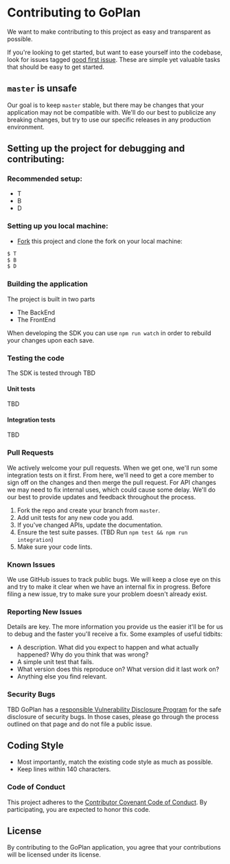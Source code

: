 # Contributing to GoPlan

We want to make contributing to this project as easy and transparent as possible.

If you're looking to get started, but want to ease yourself into the codebase, look for issues tagged [good first issue](https://github.com/GoPlan-Finance/GoPlan-app/labels/good%20first%20issue). These are simple yet valuable tasks that should be easy to get started.

## `master` is unsafe

Our goal is to keep `master` stable, but there may be changes that your application may not be compatible with. We'll do our best to publicize any breaking changes, but try to use our specific releases in any production environment.

## Setting up the project for debugging and contributing:

### Recommended setup:

* T
* B
* D

### Setting up you local machine:

* [Fork](https://github.com/GoPlan-Finance/GoPlan-app) this project and clone the fork on your local machine:

```sh
$ T
$ B
$ D
```

### Building the application

The project is built in two parts

- The BackEnd
- The FrontEnd

When developing the SDK you can use `npm run watch` in order to rebuild your changes upon each save.

### Testing the code

The SDK is tested through  TBD

#### Unit tests

TBD

#### Integration tests

TBD


### Pull Requests

We actively welcome your pull requests. When we get one, we'll run some integration tests on it first. From here, we'll need to get a core member to sign off on the changes and then merge the pull request. For API changes we may need to fix internal uses, which could cause some delay. We'll do our best to provide updates and feedback throughout the process.

1. Fork the repo and create your branch from `master`.
2. Add unit tests for any new code you add.
3. If you've changed APIs, update the documentation.
4. Ensure the test suite passes. (TBD Run `npm test && npm run integration`)
5. Make sure your code lints.

### Known Issues

We use GitHub issues to track public bugs. We will keep a close eye on this and try to make it clear when we have an internal fix in progress. Before filing a new issue, try to make sure your problem doesn't already exist.

### Reporting New Issues

Details are key. The more information you provide us the easier it'll be for us to debug and the faster you'll receive a fix. Some examples of useful tidbits:

* A description. What did you expect to happen and what actually happened? Why do you think that was wrong?
* A simple unit test that fails.
* What version does this reproduce on? What version did it last work on?
* Anything else you find relevant.

### Security Bugs

TBD GoPlan has a [responsible Vulnerability Disclosure Program](https://github.com/GoPlan-Finance/GoPlan-app/blob/master/SECURITY.md) for the safe disclosure of security bugs. In those cases, please go through the process outlined on that page and do not file a public issue.

## Coding Style

* Most importantly, match the existing code style as much as possible.
* Keep lines within 140 characters.

### Code of Conduct

This project adheres to the [Contributor Covenant Code of Conduct](https://github.com/GoPlan-Finance/GoPlan-app/blob/master/CODE_OF_CONDUCT.md). By participating, you are expected to honor this code.

## License

By contributing to the GoPlan application, you agree that your contributions will be licensed under its license.

